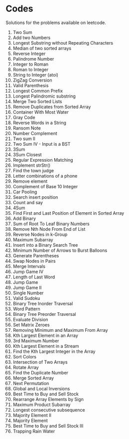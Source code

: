 # Codes

Solutions for the problems available on leetcode.

1. Two Sum
2. Add two Numbers
3. Longest Substring without Repeating Characters
4. Median of two sorted arrays
5. Reverse Integer
6. Palindrome Number
7. Integer to Roman
8. Roman to Integer
9. String to Integer (atoi)
10. ZigZag Conversion
11. Valid Parenthesis
12. Longest Common Prefix
13. Longest Palindromic substring
14. Merge Two Sorted Lists
15. Remove Duplicates from Sorted Array
16. Container With Most Water
17. Gray Code
18. Reverse Words in a String
19. Ransom Note
20. Number Complement
21. Two sum II
22. Two Sum IV - Input is a BST
23. 3Sum
24. 3Sum Closest
25. Regular Expression Matching
26. Implement strStr()
27. Find the town judge
28. Letter combinations of a phone
29. Remove element
30. Complement of Base 10 Integer
31. Car Pooling
32. Search insert position
33. Count and say
34. 4Sum
35. Find First and Last Position of Element in Sorted Array
36. Add Binary
37. Sum of Root To Leaf Binary Numbers
38. Remove Nth Node From End of List
39. Reverse Nodes in k-Group
40. Maximum Subarray
41. Insert into a Binary Search Tree
42. Minimum Number of Arrows to Burst Balloons
43. Generate Parentheses
44. Swap Nodes in Pairs
45. Merge Intervals
46. Jump Game IV
47. Length of Last Word
48. Jump Game
49. Jump Game II
50. Single Number
51. Valid Sudoku
52. Binary Tree Inorder Traversal
53. Word Pattern
54. Binary Tree Preorder Traversal
55. Evaluate Division
56. Set Matrix Zeroes
57. Removing Minimum and Maximum From Array
58. Kth Largest Element in an Array
59. 3rd Maximum Number
60. Kth Largest Element in a Stream
61. Find the Kth Largest Integer in the Array
62. Sort Colors
63. Intersection of Two Arrays
64. Rotate Array
65. Find the Duplicate Number
66. Merge Sorted Array
67. Next Permutation
68. Global and Local Inversions
69. Best Time to Buy and Sell Stock
70. Rearrange Array Elements by Sign
71. Maximum Product Subarray
72. Longest consecutive subsequence
73. Majority Element II
74. Majority Element
75. Best Time to Buy and Sell Stock III
76. Trapping Rain Water